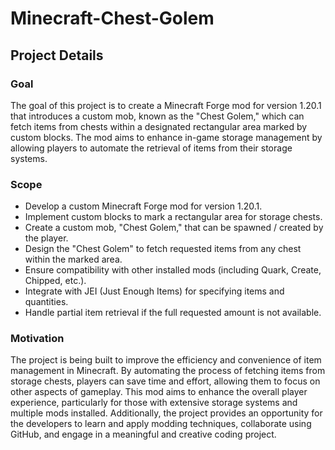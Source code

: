 # Minecraft-Chest-Golem

## Project Details
### Goal
The goal of this project is to create a Minecraft Forge mod for version 1.20.1 that introduces a custom mob, known as the "Chest Golem," which can fetch items from chests within a designated rectangular area marked by custom blocks. The mod aims to enhance in-game storage management by allowing players to automate the retrieval of items from their storage systems.
### Scope
- Develop a custom Minecraft Forge mod for version 1.20.1.
- Implement custom blocks to mark a rectangular area for storage chests.
- Create a custom mob, "Chest Golem," that can be spawned / created by the player.
- Design the "Chest Golem" to fetch requested items from any chest within the marked area.
- Ensure compatibility with other installed mods (including Quark, Create, Chipped, etc.).
- Integrate with JEI (Just Enough Items) for specifying items and quantities.
- Handle partial item retrieval if the full requested amount is not available.
### Motivation
The project is being built to improve the efficiency and convenience of item management in Minecraft. By automating the process of fetching items from storage chests, players can save time and effort, allowing them to focus on other aspects of gameplay. This mod aims to enhance the overall player experience, particularly for those with extensive storage systems and multiple mods installed. Additionally, the project provides an opportunity for the developers to learn and apply modding techniques, collaborate using GitHub, and engage in a meaningful and creative coding project.
